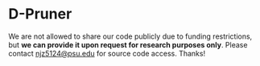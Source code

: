 # D-Pruner
We are not allowed to share our code publicly due to funding restrictions, but **we can provide it upon request for research purposes only**. Please contact njz5124@psu.edu for source code access. Thanks!
